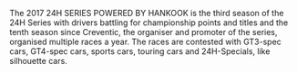 The 2017 24H SERIES POWERED BY HANKOOK is the third season of the 24H Series with drivers battling for championship points and titles and the tenth season since Creventic, the organiser and promoter of the series, organised multiple races a year. The races are contested with GT3-spec cars, GT4-spec cars, sports cars, touring cars and 24H-Specials, like silhouette cars.
